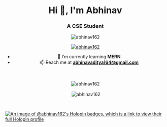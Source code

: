 <h1 align="center">Hi 👋, I'm Abhinav</h1>
<!-- <img src="https://user-images.githubusercontent.com/90970567/230854929-b6d2ff4a-daf1-46a5-9ac1-ab554313a749.png" alt="Abhinav Aditya" />  -->
<h3 align="center">A CSE Student</h3>

<p align="center"> <img src="https://komarev.com/ghpvc/?username=abhinav162&label=Profile%20views&color=0e75b6&style=flat" alt="abhinav162" /> </p>

<p align="center"> <a href="https://github.com/ryo-ma/github-profile-trophy"><img src="https://github-profile-trophy.vercel.app/?username=abhinav162&theme=nord&no-frame=true&no-bg=false&margin-w=4" alt="abhinav162" /></a> </p>

<p align="center">
<ul align = "center">
<li>🌱 I’m currently learning <b>MERN</b>
<li> 📫 Reach me at <a href="mailto:abhinavaditya164@gmail.com"> <b>abhinavaditya164@gmail.com</b></a>
</ul>
</p>

<br>

<!-- <h3 align="center">Languages and Tools:</h3> -->
<!-- <p align="center"> <a href="https://www.cprogramming.com/" target="_blank" rel="noreferrer"> <img src="https://raw.githubusercontent.com/devicons/devicon/master/icons/c/c-original.svg" alt="c" width="40" height="40"/> </a> <a href="https://www.w3schools.com/cpp/" target="_blank" rel="noreferrer"> <img src="https://raw.githubusercontent.com/devicons/devicon/master/icons/cplusplus/cplusplus-original.svg" alt="cplusplus" width="40" height="40"/> </a> <a href="https://www.w3schools.com/css/" target="_blank" rel="noreferrer"> <img src="https://raw.githubusercontent.com/devicons/devicon/master/icons/css3/css3-original-wordmark.svg" alt="css3" width="40" height="40"/> </a> <a href="https://www.w3.org/html/" target="_blank" rel="noreferrer"> <img src="https://raw.githubusercontent.com/devicons/devicon/master/icons/html5/html5-original-wordmark.svg" alt="html5" width="40" height="40"/> </a> <a href="https://www.oracle.com/" target="_blank" rel="noreferrer"> <img src="https://raw.githubusercontent.com/devicons/devicon/master/icons/oracle/oracle-original.svg" alt="oracle" width="40" height="40"/> </a> <a href="https://www.python.org" target="_blank" rel="noreferrer"> <img src="https://raw.githubusercontent.com/devicons/devicon/master/icons/python/python-original.svg" alt="python" width="40" height="40"/> </a> </p> -->

<p align ="center"><img align="center" src="https://github-readme-stats-five-rust-51.vercel.app/api/top-langs?username=abhinav162&show_icons=true&locale=en&layout=compact&theme=vue-dark&hide_border=true&include_all_commits=false&count_private=true&bg_color=2e3440&border_radius=14" alt="abhinav162" /></p>

<p align = "center">&nbsp;<img align="center" src="https://github-readme-stats-five-rust-51.vercel.app/api?username=abhinav162&theme=vue-dark&show_icons=true&locale=en&hide_border=true&include_all_commits=true&count_private=true&bg_color=2e3440&border_radius=14" alt="abhinav162" /></p>
<br>

<!-- <p align = "center"><img align="center" src="https://github-readme-streak-stats.herokuapp.com/?user=abhinav162&theme=vue-dark&hide_border=true&border_radius=14&background=2e3440" alt="abhinav162" /></p>
 -->

 [![An image of @abhinav162's Holopin badges, which is a link to view their full Holopin profile](https://holopin.me/abhinav162)](https://holopin.io/@abhinav162)
